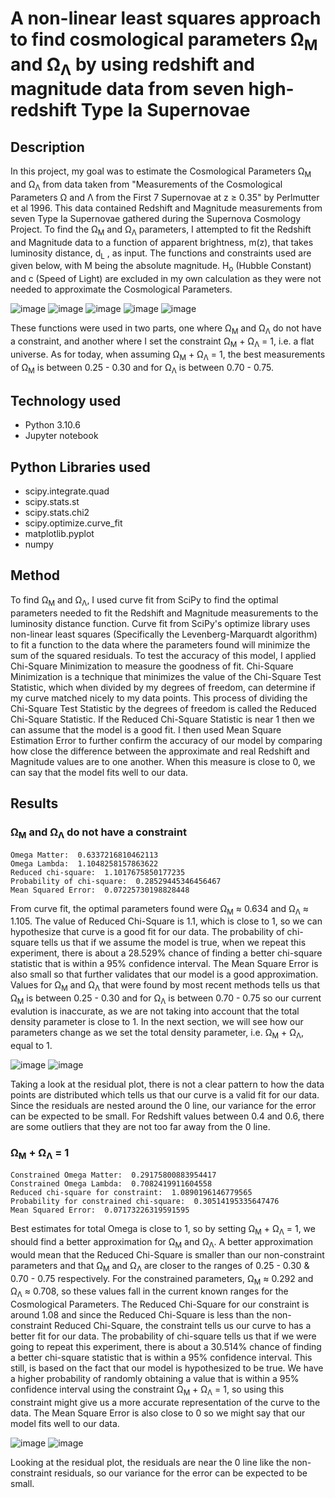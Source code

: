 # A non-linear least squares approach to find cosmological parameters Ω<sub>M</sub> and Ω<sub>Λ</sub> by using redshift and magnitude data from seven high-redshift Type Ia Supernovae 
## Description
In this project, my goal was to estimate the Cosmological Parameters Ω<sub>M</sub> and Ω<sub>Λ</sub> from data taken from "Measurements of the Cosmological Parameters Ω and Λ from the First 7 Supernovae at z ≥ 0.35" by Perlmutter et al 1996. This data contained Redshift and Magnitude measurements from seven Type Ia Supernovae gathered during the Supernova Cosmology Project. To find the Ω<sub>M</sub> and Ω<sub>Λ</sub> parameters, I attempted to fit the Redshift and Magnitude data to a function of apparent brightness, m(z), that takes luminosity distance, d<sub>L</sub> , as input. The functions and constraints used are given below, with M being the absolute magnitude. H<sub>o</sub> (Hubble Constant) and c (Speed of Light) are excluded in my own calculation as they were not needed to approximate the Cosmological Parameters. 

![image](https://user-images.githubusercontent.com/113722000/191138243-4a2cd913-da4a-4ee4-9fc0-5408d1110f34.png)
![image](https://user-images.githubusercontent.com/113722000/191138192-aef152c7-f200-4283-91d1-a06f032c095e.png)
![image](https://user-images.githubusercontent.com/113722000/191138008-498ff1c7-04e1-4f01-9800-5f65a03f84cc.png)
![image](https://user-images.githubusercontent.com/113722000/191138104-4d783c65-9034-46e7-8626-d6491b347b29.png)
![image](https://user-images.githubusercontent.com/113722000/191138161-d3869cde-0678-45fe-9542-40e90224619c.png)

These functions were used in two parts, one where Ω<sub>M</sub> and Ω<sub>Λ</sub> do not have a constraint, and another where I set the constraint Ω<sub>M</sub> + Ω<sub>Λ</sub> = 1, i.e. a flat universe. As for today, when assuming Ω<sub>M</sub> + Ω<sub>Λ</sub> = 1, the best measurements of Ω<sub>M</sub> is between 0.25 - 0.30 and for Ω<sub>Λ</sub> is between 0.70 - 0.75. 

## Technology used
- Python 3.10.6 
- Jupyter notebook
## Python Libraries used
- scipy.integrate.quad
- scipy.stats.st
- scipy.stats.chi2
- scipy.optimize.curve_fit
- matplotlib.pyplot
- numpy

## Method 
To find Ω<sub>M</sub> and Ω<sub>Λ</sub>, I used curve fit from SciPy to find the optimal parameters needed to fit the Redshift and Magnitude measurements to the luminosity distance function. Curve fit from SciPy's optimize library uses non-linear least squares (Specifically the Levenberg-Marquardt algorithm) to fit a function to the data where the parameters found will minimize the sum of the squared residuals. To test the accuracy of this model, I applied Chi-Square Minimization to measure the goodness of fit. Chi-Square Minimization is a technique that minimizes the value of the Chi-Square Test Statistic, which when divided by my degrees of freedom, can determine if my curve matched nicely to my data points. This process of dividing the Chi-Square Test Statistic by the degrees of freedom is called the Reduced Chi-Square Statistic. If the Reduced Chi-Square Statistic is near 1 then we can assume that the model is a good fit. I then used Mean Square Estimation Error to further confirm the accuracy of our model by comparing how close the difference between the approximate and real Redshift and Magnitude values are to one another. When this measure is close to 0, we can say that the model fits well to our data. 
 
## Results 
### Ω<sub>M</sub> and Ω<sub>Λ</sub> do not have a constraint

```
Omega Matter:  0.6337216810462113
Omega Lambda:  1.1048258157863622
Reduced chi-square:  1.1017675850177235
Probability of chi-square:  0.28529445346456467
Mean Squared Error:  0.07225730198828448
```
From curve fit, the optimal parameters found were Ω<sub>M</sub> ≈ 0.634 and Ω<sub>Λ</sub> ≈ 1.105. The value of Reduced Chi-Square is 1.1, which is close to 1, so we can hypothesize that curve is a good fit for our data. The probability of chi-square tells us that if we assume the model is true, when we repeat this experiment, there is about a 28.529% chance of finding a better chi-square statistic that is within a 95% confidence interval. The Mean Square Error is also small so that further validates that our model is a good approximation. Values for Ω<sub>M</sub> and Ω<sub>Λ</sub> that were found by most recent methods tells us that Ω<sub>M</sub> is between 0.25 - 0.30 and for Ω<sub>Λ</sub> is between 0.70 - 0.75 so our current evalution is inaccurate, as we are not taking into account that the total density parameter is close to 1. In the next section, we will see how our parameters change as we set the total density parameter, i.e.  Ω<sub>M</sub> + Ω<sub>Λ</sub>, equal to 1. 

![image](https://user-images.githubusercontent.com/113722000/191159442-44364487-78d7-4c33-991a-1a78f6bdd90e.png)
![image](https://user-images.githubusercontent.com/113722000/191159570-550be766-966e-4998-b664-d3e5e683a7a2.png)

Taking a look at the residual plot, there is not a clear pattern to how the data points are distributed which tells us that our curve is a valid fit for our data. Since the residuals are nested around the 0 line, our variance for the error can be expected to be small. For Redshift values between 0.4 and 0.6, there are some outliers that they are not too far away from the 0 line.  

###  Ω<sub>M</sub> + Ω<sub>Λ</sub> = 1

```
Constrained Omega Matter:  0.29175800883954417
Constrained Omega Lambda:  0.7082419911604558
Reduced chi-square for constraint:  1.0890196146779565
Probability for constrained chi-square:  0.30514195335647476
Mean Squared Error:  0.07173226319591595
```
Best estimates for total Omega is close to 1, so by setting Ω<sub>M</sub> + Ω<sub>Λ</sub> = 1, we should find a better approximation for Ω<sub>M</sub> and Ω<sub>Λ</sub>. A better approximation would mean that the Reduced Chi-Square is smaller than our non-constraint parameters and that Ω<sub>M</sub> and Ω<sub>Λ</sub> are closer to the ranges of 0.25 - 0.30 & 0.70 - 0.75 respectively. For the constrained parameters, Ω<sub>M</sub> ≈ 0.292 and Ω<sub>Λ</sub> ≈ 0.708, so these values fall in the current known ranges for the Cosmological Parameters. The Reduced Chi-Square for our constraint is around 1.08 and since the Reduced Chi-Square is less than the non-constraint Reduced Chi-Square, the constraint tells us our curve to has a better fit for our data. The probability of chi-square tells us that if we were going to repeat this experiment, there is about a 30.514% chance of finding a better chi-square statistic that is within a 95% confidence interval. This still, is based on the fact that our model is hypothesized to be true. We have a higher probability of randomly obtaining a value that is within a 95% confidence interval using the constraint Ω<sub>M</sub> + Ω<sub>Λ</sub> = 1, so using this constraint might give us a more accurate representation of the curve to the data. The Mean Square Error is also close to 0 so we might say that our model fits well to our data.

![image](https://user-images.githubusercontent.com/113722000/191163492-5f446a7c-a749-4189-8b57-d7c6d37a0e4b.png)
![image](https://user-images.githubusercontent.com/113722000/191163529-a7dab9ab-e221-42e1-aba8-05781626425e.png)

Looking at the residual plot, the residuals are near the 0 line like the non-constraint residuals, so our variance for the error can be expected to be small.
